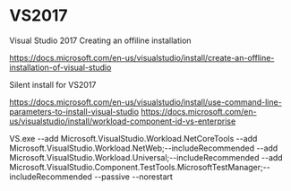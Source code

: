 # VS2017
Visual Studio 2017
Creating an offiline installation

https://docs.microsoft.com/en-us/visualstudio/install/create-an-offline-installation-of-visual-studio


Silent install for VS2017

https://docs.microsoft.com/en-us/visualstudio/install/use-command-line-parameters-to-install-visual-studio
https://docs.microsoft.com/en-us/visualstudio/install/workload-component-id-vs-enterprise



VS.exe --add Microsoft.VisualStudio.Workload.NetCoreTools --add Microsoft.VisualStudio.Workload.NetWeb;--includeRecommended --add Microsoft.VisualStudio.Workload.Universal;--includeRecommended --add  Microsoft.VisualStudio.Component.TestTools.MicrosoftTestManager;--includeRecommended --passive --norestart
